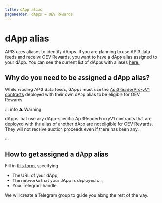 ```yaml
---
title: dApp alias
pageHeader: dApps → OEV Rewards
---
```


<PageHeader/>

# dApp alias

API3 uses aliases to identify dApps.
If you are planning to use API3 data feeds and receive OEV Rewards, you want to have a dApp alias assigned to your dApp.
You can see the current list of dApps with aliases [here.](https://github.com/api3dao/contracts/tree/main/data/dapps)

## Why do you need to be assigned a dApp alias?

While reading API3 data feeds, dApps must use the [Api3ReaderProxyV1 contracts](/dapps/integration/contract-integration#api3readerproxyv1) deployed with their own dApp alias to be eligible for OEV Rewards.

::: info ⚠️ Warning

dApps that use any dApp-specific Api3ReaderProxyV1 contracts that are deployed with the alias of another dApp are not eligible for OEV Rewards.
They will not receive auction proceeds even if there has been any.

:::

## How to get assigned a dApp alias

Fill in [this form](https://api3dao.typeform.com/to/FHhFIL41), specifying

- The URL of your dApp,
- The networks that your dApp is deployed on,
- Your Telegram handle.

We will create a Telegram group to guide you along the rest of the way.
